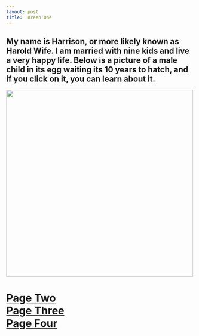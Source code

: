 ```yaml
---
layout: post
title:  Breen One
---
```

<h2>My name is Harrison, or more likely known as Harold Wife. I am married with nine kids and live a very happy life. Below is a picture of a male child in its egg waiting its 10 years to hatch, and if you click on it, you can learn about it.</h2>
<a href="https://en.wikipedia.org/wiki/Egg" target="_blank">
<img src="https://www.alcoholprofessor.com/wp-content/uploads/2016/03/Egg_spiral_egg_cup-Marie-Lan-Nguyen-Wikimedia-Commons-1.jpg" width="500px"/>
</a>
<br>
<h1>
<a href="http://stonemahogany.com/2017/02/23/breentwo.html" target="_blank">Page Two</a>
<br>
<a href="http://stonemahogany.com/2017/02/23/breenthree.html" target="_blank">Page Three</a>
<br>
<a href="http://stonemahogany.com/2017/02/23/breenfour.html" target="_blank">Page Four</a>
</h1>
